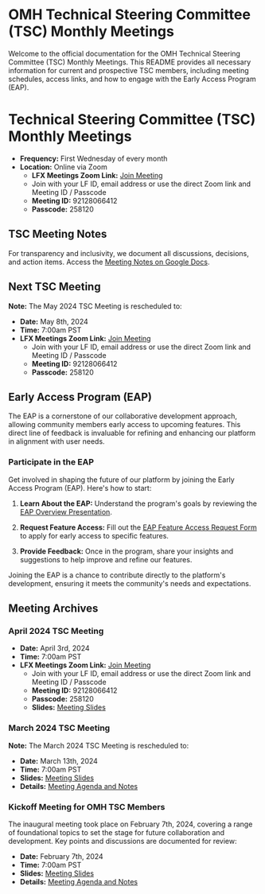 # OMH Technical Steering Committee (TSC) Monthly Meetings

Welcome to the official documentation for the OMH Technical Steering Committee (TSC) Monthly Meetings. This README provides all necessary information for current and prospective TSC members, including meeting schedules, access links, and how to engage with the Early Access Program (EAP).

# Technical Steering Committee (TSC) Monthly Meetings
- **Frequency:** First Wednesday of every month
- **Location:** Online via Zoom
  - **LFX Meetings Zoom Link:** [Join Meeting](https://zoom-lfx.platform.linuxfoundation.org/meeting/92128066412?password=3e726378-94e9-4431-bc3f-15366a61d4a6)
  - Join with your LF ID, email address or use the direct Zoom link and Meeting ID / Passcode
  - **Meeting ID:** 92128066412
  - **Passcode:** 258120

## TSC Meeting Notes
For transparency and inclusivity, we document all discussions, decisions, and action items. Access the [Meeting Notes on Google Docs](https://docs.google.com/document/d/1_2VOtY-8bmPi35coWHx8ifvlCarxT0WYzwP9Kd2PA4M/edit?usp=sharing).

## Next TSC Meeting
**Note:** The May 2024 TSC Meeting is rescheduled to:
- **Date:** May 8th, 2024
- **Time:** 7:00am PST
- **LFX Meetings Zoom Link:** [Join Meeting](https://zoom-lfx.platform.linuxfoundation.org/meeting/92128066412?password=3e726378-94e9-4431-bc3f-15366a61d4a6)
  - Join with your LF ID, email address or use the direct Zoom link and Meeting ID / Passcode
  - **Meeting ID:** 92128066412
  - **Passcode:** 258120

## Early Access Program (EAP)
The EAP is a cornerstone of our collaborative development approach, allowing community members early access to upcoming features. This direct line of feedback is invaluable for refining and enhancing our platform in alignment with user needs.

### Participate in the EAP

Get involved in shaping the future of our platform by joining the Early Access Program (EAP). Here's how to start:

1. **Learn About the EAP:** Understand the program's goals by reviewing the [EAP Overview Presentation](https://docs.google.com/presentation/d/1KsGmMzcWv2zFbnHPClsfE_lg-8_qybn3hmhPkt5zOBM/edit#slide=id.g26b61fc7a9c_0_25).

2. **Request Feature Access:** Fill out the [EAP Feature Access Request Form](https://github.com/openmobilehub/admin/issues/new?assignees=dzuluaga%2C+prestonlau&labels=community+request&projects=&template=eap-community-request.md&title=EAP+Feature+Access+Request%3A+%5BFeature+Name%5D) to apply for early access to specific features.

3. **Provide Feedback:** Once in the program, share your insights and suggestions to help improve and refine our features.

Joining the EAP is a chance to contribute directly to the platform's development, ensuring it meets the community's needs and expectations.

## Meeting Archives

### April 2024 TSC Meeting
- **Date:** April 3rd, 2024
- **Time:** 7:00am PST
- **LFX Meetings Zoom Link:** [Join Meeting](https://zoom-lfx.platform.linuxfoundation.org/meeting/92128066412?password=3e726378-94e9-4431-bc3f-15366a61d4a6)
  - Join with your LF ID, email address or use the direct Zoom link and Meeting ID / Passcode
  - **Meeting ID:** 92128066412
  - **Passcode:** 258120
  - **Slides:** [Meeting Slides](https://docs.google.com/presentation/d/1LPGyQ7jBWOEKbQfy-9D8TbKtORBWn_bOyzN8VwrXhrI/edit?usp=sharing)

### March 2024 TSC Meeting
**Note:** The March 2024 TSC Meeting is rescheduled to:
- **Date:** March 13th, 2024
- **Time:** 7:00am PST
- **Slides:** [Meeting Slides](https://docs.google.com/presentation/d/1KsGmMzcWv2zFbnHPClsfE_lg-8_qybn3hmhPkt5zOBM/edit?usp=sharing)
- **Details:** [Meeting Agenda and Notes](https://docs.google.com/document/d/1_2VOtY-8bmPi35coWHx8ifvlCarxT0WYzwP9Kd2PA4M/edit#heading=h.26cgdphn8xm2)

### Kickoff Meeting for OMH TSC Members
The inaugural meeting took place on February 7th, 2024, covering a range of foundational topics to set the stage for future collaboration and development. Key points and discussions are documented for review: 
- **Date:** February 7th, 2024
- **Time:** 7:00am PST
- **Slides:** [Meeting Slides](https://docs.google.com/presentation/d/1tZpZwOHoo_2DoFcmOVmPpYiHi7A0ECT3mfGrS5hKLig/edit?usp=sharing)
- **Details:** [Meeting Agenda and Notes](https://docs.google.com/document/d/1_2VOtY-8bmPi35coWHx8ifvlCarxT0WYzwP9Kd2PA4M/edit#heading=h.k1snhu3h78rv)
